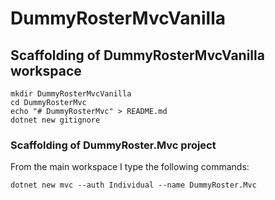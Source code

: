 # DummyRosterMvcVanilla

## Scaffolding of DummyRosterMvcVanilla workspace

```shell
mkdir DummyRosterMvcVanilla
cd DummyRosterMvc
echo "# DummyRosterMvc" > README.md
dotnet new gitignore
```

### Scaffolding of DummyRoster.Mvc project

From the main workspace I type the following commands:

```shell
dotnet new mvc --auth Individual --name DummyRoster.Mvc
```
